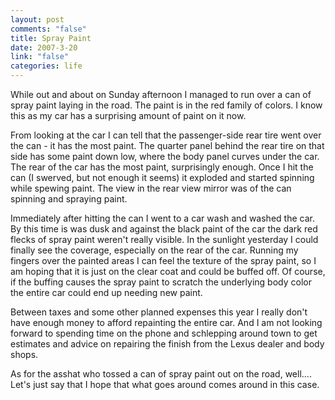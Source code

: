 ```yaml
--- 
layout: post
comments: "false"
title: Spray Paint
date: 2007-3-20
link: "false"
categories: life
---
```

While out and about on Sunday afternoon I managed to run over a can of spray paint laying in the road. The paint is in the red family of colors. I know this as my car has a surprising amount of paint on it now.

From looking at the car I can tell that the passenger-side rear tire went over the can - it has the most paint. The quarter panel behind the rear tire on that side has some paint down low, where the body panel curves under the car. The rear of the car has the most paint, surprisingly enough. Once I hit the can (I swerved, but not enough it seems) it exploded and started spinning while spewing paint. The view in the rear view mirror was of the can spinning and spraying paint.

Immediately after hitting the can I went to a car wash and washed the car. By this time is was dusk and against the black paint of the car the dark red flecks of spray paint weren't really visible. In the sunlight yesterday I could finally see the coverage, especially on the rear of the car. Running my fingers over the painted areas I can feel the texture of the spray paint, so I am hoping that it is just on the clear coat and could be buffed off. Of course, if the buffing causes the spray paint to scratch the underlying body color the entire car could end up needing new paint.

Between taxes and some other planned expenses this year I really don't have enough money to afford repainting the entire car. And I am not looking forward to spending time on the phone and schlepping around town to get estimates and advice on repairing the finish from the Lexus dealer and body shops.

As for the asshat who tossed a can of spray paint out on the road, well.... Let's just say that I hope that what goes around comes around in this case.
